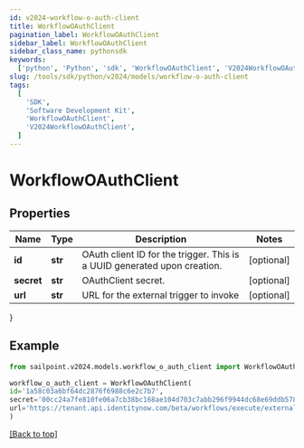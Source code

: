 ```yaml
---
id: v2024-workflow-o-auth-client
title: WorkflowOAuthClient
pagination_label: WorkflowOAuthClient
sidebar_label: WorkflowOAuthClient
sidebar_class_name: pythonsdk
keywords:
  ['python', 'Python', 'sdk', 'WorkflowOAuthClient', 'V2024WorkflowOAuthClient']
slug: /tools/sdk/python/v2024/models/workflow-o-auth-client
tags:
  [
    'SDK',
    'Software Development Kit',
    'WorkflowOAuthClient',
    'V2024WorkflowOAuthClient',
  ]
---
```


# WorkflowOAuthClient

## Properties

| Name | Type | Description | Notes |
| --- | --- | --- | --- |
| **id** | **str** | OAuth client ID for the trigger. This is a UUID generated upon creation. | [optional] |
| **secret** | **str** | OAuthClient secret. | [optional] |
| **url** | **str** | URL for the external trigger to invoke | [optional] |

}

## Example

```python
from sailpoint.v2024.models.workflow_o_auth_client import WorkflowOAuthClient

workflow_o_auth_client = WorkflowOAuthClient(
id='1a58c03a6bf64dc2876f6988c6e2c7b7',
secret='00cc24a7fe810fe06a7cb38bc168ae104d703c7abb296f9944dc68e69ddb578b',
url='https://tenant.api.identitynow.com/beta/workflows/execute/external/c17bea3a-574d-453c-9e04-4365fbf5af0b'
)

```

[[Back to top]](#)
